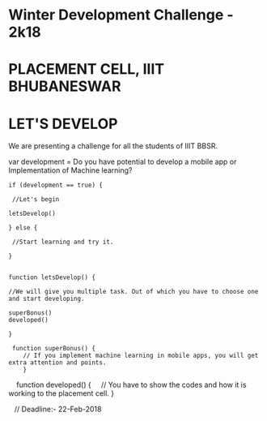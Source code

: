 # Winter Development Challenge - 2k18

# PLACEMENT CELL, IIIT BHUBANESWAR
# LET'S DEVELOP
We are presenting a challenge for all the students of IIIT BBSR.

var development = Do you have potential to develop a mobile app or Implementation of Machine learning?

    if (development == true) {

     //Let's begin

    letsDevelop()
  
    } else {
 
     //Start learning and try it.
 
    }


    function letsDevelop() {

    //We will give you multiple task. Out of which you have to choose one and start developing.
    
    superBonus()
    developed()

    }
    
     function superBonus() {
        // If you implement machine learning in mobile apps, you will get extra attention and points.
        }
    
        function developed() {
        // You have to show the codes and how it is working to the placement cell.
         }
    
         // Deadline:- 22-Feb-2018
